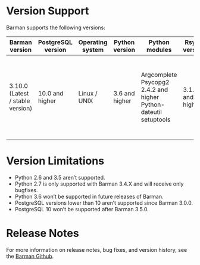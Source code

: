 
# Version Support

Barman supports the following versions:

| Barman version                   | PostgreSQL version | Operating system | Python version | Python modules                                                   | Rsync version    | Additional requirements                                                                                                                                         |
|----------------------------------|--------------------|------------------|----------------|------------------------------------------------------------------|------------------|-----------------------------------------------------------------------------------------------------------------------------------------------------------------|
| 3.10.0 (Latest / stable version) | 10.0 and higher    | Linux / UNIX     | 3.6 and higher | Argcomplete Psycopg2 2.4.2 and higher Python-dateutil setuptools | 3.1.0 and higher | For RedHat Enterprise Linux, CentOS, and Scientific Linux, install the [Extra Packages Enterprise Linux (EPEL) repository](https://fedoraproject.org/wiki/EPEL) |

# Version Limitations

-   Python 2.6 and 3.5 aren’t supported.
-   Python 2.7 is only supported with Barman 3.4.X and will receive only bugfixes.
-   Python 3.6 won’t be supported in future releases of Barman.
-   PostgreSQL versions lower than 10 aren’t supported since Barman 3.0.0.
-   PostgreSQL 10 won’t be supported after Barman 3.5.0.

# Release Notes
For more information on release notes, bug fixes, and version history, see the [Barman Github](https://github.com/EnterpriseDB/barman/releases).